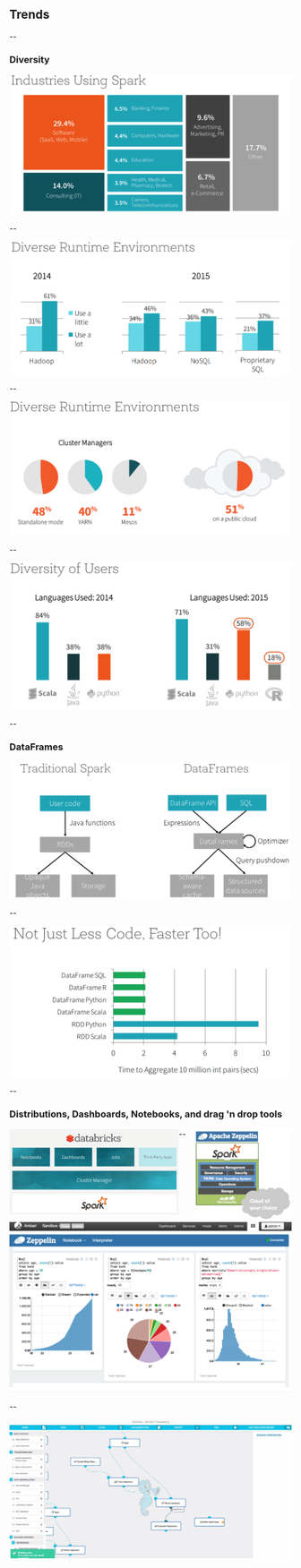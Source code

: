 ## Trends

--

### Diversity

<img src="img/industries-using-spark.png" style="border: none;"/>

--

<img src="img/diverse-runtime-environments.png" style="border: none;"/>

--

<img src="img/diverse-runtime-environments2.png" style="border: none;"/>

--

<img src="img/diversity-of-users.png" style="border: none;"/>

--

### DataFrames

<img src="img/dataframes-trends.png" style="border: none;"/>

--

<img src="img/dataframes-trends2.png" style="border: none;"/>

--

### Distributions, Dashboards, Notebooks, and drag 'n drop tools

<img src="img/databricks-platform.png" style="border: none; float:left" width="60%"/>
<img src="img/hortonworks-spark.png" style="border: none; float:right" width="35%"/>

--

<img src="img/zeppelin.png" style="border: none;"/>

--

<img src="img/seahorse.jpg" style="border: none;"/>

